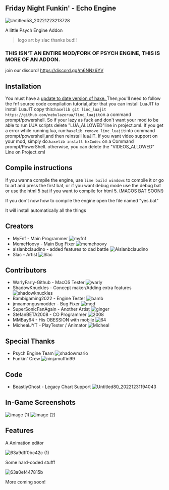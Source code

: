 ## Friday Night Funkin' - Echo Engine

![Untitled58_20221223213728](https://user-images.githubusercontent.com/113801267/209418486-a3782277-29f5-49d6-8396-bde34694e8d1.png)

A little Psych Engine Addon

> logo art by slac thanks bud!!

### THIS ISN'T AN ENTIRE MOD/FORK OF PSYCH ENGINE, THIS IS MORE OF AN ADDON.

join our discord! https://discord.gg/m6NNz6YV
## Installation
You must have a [ update to date version of haxe. ](https://haxe.org/download/)
Then,you'll need to follow the fnf source code compilation tutorial,after that you can install LuaJIT
to install LuaJIT copy this:`haxelib git linc_luajit https://github.com/nebulazorua/linc_luajit`on a command prompt/powershell.
So if your lazy as fuck and don't want your mod to be able to run LUA scripts delete "LUA_ALLOWED"line in project.xml.
If you get a error while running lua, run:`haxelib remove linc_luajit`into command prompt/powershell,and then reinstall luaJIT.
If you want video support on your mod, simply do:`haxelib install hxCodec` on a Command prompt/PowerShell.
otherwise, you can delete the "VIDEOS_ALLOWED" Line on Project.xml

## Compile instructions

If you wanna compile the engine, use `lime build windows` to compile it or go to art and press the first bat, or if you want debug mode use the debug bat or use the html 5 bat if you want to compile for html 5. (MACOS BAT SOON!)

If you don't now how to compile the engine open the file named "yes.bat"

It will install automatically all the things

## Creators

* MyFnf - Main Programmer ![myfnf](https://user-images.githubusercontent.com/113801267/210158210-2bce0473-47f9-4896-944d-a74fe33ebf14.png)
* MemeHoovy - Main Bug Fixer ![memehoovy](https://user-images.githubusercontent.com/113801267/210158222-33c4c26c-d1b0-46cc-a9bb-3dbfd92487d0.png)
* aislanbclaudino - added features to dad battle ![Aislanbclaudino](https://user-images.githubusercontent.com/113801267/210158226-632b8036-c2a2-482b-9c88-bc2dbd0b82bf.png)
* Slac - Artist ![Slac](https://user-images.githubusercontent.com/113801267/210158278-d665cb1a-ea31-47bf-8258-060622dfbd7f.png)


## Contributors

* WarlyFarly-Github - MacOS Tester ![warly](https://user-images.githubusercontent.com/113801267/210158215-9b2532f7-d16b-4abb-b350-638304bb245d.png)
* ShadowKnuckles - Concept maker/Adding extra features ![shadowknuckles](https://user-images.githubusercontent.com/113801267/210158233-fb45a9be-2cc5-49af-a478-a8df3bf7c937.png)
* Bambigaming2022 - Engine Tester ![bamb](https://user-images.githubusercontent.com/113801267/210158234-3ac23819-bd0c-4da5-aa27-69b58b5ed852.png)
* jmxamongusmodder - Bug Fixer ![mod](https://user-images.githubusercontent.com/113801267/210158236-1dbfb16e-8603-4ec8-934c-5fdda5b2f04b.png)
* SuperSonicFanAgain - Another Artist ![ginger](https://user-images.githubusercontent.com/113801267/210158245-18967322-bb11-4bc9-86ed-091a3b233605.png)
* StefanBETA2008 - CO Programmer ![2008](https://user-images.githubusercontent.com/113801267/210158247-bcb8f0b6-5ffc-4346-9c3d-90099ad0ba1f.png)
* MMBay64 - His OBESSION with mobile ![64](https://user-images.githubusercontent.com/113801267/210173088-67f4b914-c576-4fdd-b842-fa02fdb3755b.png)
* MichealJYT - PlayTester / Animator ![Micheal](https://user-images.githubusercontent.com/113801267/210197877-0ed00c00-b8d1-4596-aba8-7f63d3104bc9.png)

## Special Thanks

* Psych Engine Team ![shadowmario](https://user-images.githubusercontent.com/113801267/210258473-d5a2d21d-1155-4af0-8edc-a42259324b2f.png)
* Funkin' Crew  ![ninjamuffin99](https://user-images.githubusercontent.com/113801267/210258508-f65f1fc9-56a2-4109-9dc1-087635da6572.png)


## Code

* BeastlyGhost - Legacy Chart Support ![Untitled80_20221231194043](https://user-images.githubusercontent.com/113801267/210158322-5e2b8453-8565-4a16-87cd-fd61d6d0494c.png)


## In-Game Screenshots

![image (1)](https://user-images.githubusercontent.com/113801267/209573981-8af51dbc-8ce0-434f-9203-b97e9450bca4.png)
![image (2)](https://user-images.githubusercontent.com/113801267/209573984-24a08e78-7254-477d-a770-bf4356351a43.png)


## Features

A Animation editor

![63a9dff0bc42c (1)](https://user-images.githubusercontent.com/113801267/210151762-cf59b632-fe6d-436d-ac34-bdaaff7cd345.jpg)

Some hard-coded stufff

![63a0ef447815b](https://user-images.githubusercontent.com/113801267/210151775-d1add3b2-cb35-4065-ba59-9e7b299f6c8a.jpg)

More coming soon!


